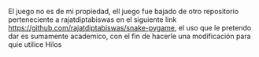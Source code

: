 El juego no es de mi propiedad, ell juego fue bajado de otro repositorio perteneciente a rajatdiptabiswas en el siguiente link https://github.com/rajatdiptabiswas/snake-pygame, el uso que le pretendo dar es sumamente academico, con el fin de hacerle una modificación para quie utilice Hilos
